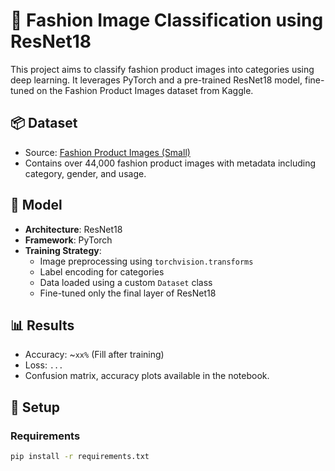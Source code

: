 # 👗 Fashion Image Classification using ResNet18

This project aims to classify fashion product images into categories using deep learning. It leverages PyTorch and a pre-trained ResNet18 model, fine-tuned on the Fashion Product Images dataset from Kaggle.

## 📦 Dataset

- Source: [Fashion Product Images (Small)](https://www.kaggle.com/datasets/paramaggarwal/fashion-product-images-dataset)
- Contains over 44,000 fashion product images with metadata including category, gender, and usage.

## 🧠 Model

- **Architecture**: ResNet18
- **Framework**: PyTorch
- **Training Strategy**:
  - Image preprocessing using `torchvision.transforms`
  - Label encoding for categories
  - Data loaded using a custom `Dataset` class
  - Fine-tuned only the final layer of ResNet18

## 📊 Results

- Accuracy: ~`xx%` (Fill after training)
- Loss: `...`
- Confusion matrix, accuracy plots available in the notebook.

## 🔧 Setup

### Requirements

```bash
pip install -r requirements.txt
